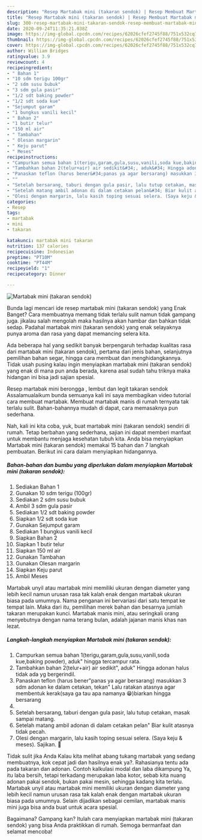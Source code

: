 ```yaml
---
description: "Resep Martabak mini (takaran sendok) | Resep Membuat Martabak mini (takaran sendok) Yang Enak Dan Mudah"
title: "Resep Martabak mini (takaran sendok) | Resep Membuat Martabak mini (takaran sendok) Yang Enak Dan Mudah"
slug: 300-resep-martabak-mini-takaran-sendok-resep-membuat-martabak-mini-takaran-sendok-yang-enak-dan-mudah
date: 2020-09-24T11:35:21.038Z
image: https://img-global.cpcdn.com/recipes/62026cfef2745f88/751x532cq70/martabak-mini-takaran-sendok-foto-resep-utama.jpg
thumbnail: https://img-global.cpcdn.com/recipes/62026cfef2745f88/751x532cq70/martabak-mini-takaran-sendok-foto-resep-utama.jpg
cover: https://img-global.cpcdn.com/recipes/62026cfef2745f88/751x532cq70/martabak-mini-takaran-sendok-foto-resep-utama.jpg
author: William Bridges
ratingvalue: 3.9
reviewcount: 4
recipeingredient:
- " Bahan 1"
- "10 sdm terigu 100gr"
- "2 sdm susu bubuk"
- "3 sdm gula pasir"
- "1/2 sdt baking powder"
- "1/2 sdt soda kue"
- "Sejumput garam"
- "1 bungkus vanili kecil"
- " Bahan 2"
- "1 butir telur"
- "150 ml air"
- " Tambahan"
- " Olesan margarin"
- " Keju parut"
- " Meses"
recipeinstructions:
- "Campurkan semua bahan 1(terigu,garam,gula,susu,vanili,soda kue,baking powder), aduk&#34; hingga tercampur rata."
- "Tambahkan bahan 2(telur+air) air sedikit&#34;, aduk&#34; Hingga adonan halus tidak ada yg bergerindil."
- "Panaskan teflon (harus bener&#34;panas ya agar bersarang) masukkan 3 sdm adonan ke dalam cetakan, tekan&#34; Lalu ratakan atasnya agar membentuk kerak(saya ga tau apa namanya 😁)biarkan hingga bersarang"
- ""
- "Setelah bersarang, taburi dengan gula pasir, lalu tutup cetakan, masak sampai matang."
- "Setelah matang ambil adonan di dalam cetakan pelan&#34; Biar kulit atasnya tidak pecah."
- "Olesi dengan margarin, lalu kasih toping sesuai selera. (Saya keju &amp; meses). Sajikan. 🥰"
categories:
- Resep
tags:
- martabak
- mini
- takaran

katakunci: martabak mini takaran 
nutrition: 137 calories
recipecuisine: Indonesian
preptime: "PT10M"
cooktime: "PT44M"
recipeyield: "1"
recipecategory: Dinner

---
```



![Martabak mini (takaran sendok)](https://img-global.cpcdn.com/recipes/62026cfef2745f88/751x532cq70/martabak-mini-takaran-sendok-foto-resep-utama.jpg)

Bunda lagi mencari ide resep martabak mini (takaran sendok) yang Enak Banget? Cara membuatnya memang tidak terlalu sulit namun tidak gampang juga. jikalau salah mengolah maka hasilnya akan hambar dan bahkan tidak sedap. Padahal martabak mini (takaran sendok) yang enak selayaknya punya aroma dan rasa yang dapat memancing selera kita.

Ada beberapa hal yang sedikit banyak berpengaruh terhadap kualitas rasa dari martabak mini (takaran sendok), pertama dari jenis bahan, selanjutnya pemilihan bahan segar, hingga cara membuat dan menghidangkannya. Tidak usah pusing kalau ingin menyiapkan martabak mini (takaran sendok) yang enak di mana pun anda berada, karena asal sudah tahu triknya maka hidangan ini bisa jadi sajian spesial.

Resep martabak mini berongga , lembut dan legit takaran sendok Assalamualaikum bunda semuanya kali ini saya membagikan video tutorial cara membuat martabak. Membuat martabak manis di rumah ternyata tak terlalu sulit. Bahan-bahannya mudah di dapat, cara memasaknya pun sederhana.


Nah, kali ini kita coba, yuk, buat martabak mini (takaran sendok) sendiri di rumah. Tetap berbahan yang sederhana, sajian ini dapat memberi manfaat untuk membantu menjaga kesehatan tubuh kita. Anda bisa menyiapkan Martabak mini (takaran sendok) memakai 15 bahan dan 7 langkah pembuatan. Berikut ini cara dalam menyiapkan hidangannya.

<!--inarticleads1-->

##### Bahan-bahan dan bumbu yang diperlukan dalam menyiapkan Martabak mini (takaran sendok):

1. Sediakan  Bahan 1
1. Gunakan 10 sdm terigu (100gr)
1. Sediakan 2 sdm susu bubuk
1. Ambil 3 sdm gula pasir
1. Sediakan 1/2 sdt baking powder
1. Siapkan 1/2 sdt soda kue
1. Gunakan Sejumput garam
1. Sediakan 1 bungkus vanili kecil
1. Siapkan  Bahan 2
1. Siapkan 1 butir telur
1. Siapkan 150 ml air
1. Gunakan  Tambahan
1. Gunakan  Olesan margarin
1. Siapkan  Keju parut
1. Ambil  Meses


Martabak unyil atau martabak mini memiliki ukuran dengan diameter yang lebih kecil namun urusan rasa tak kalah enak dengan martabak ukuran biasa pada umumnya. Nama penganan ini bervariasi dari satu tempat ke tempat lain. Maka dari itu, pemilihan merek bahan dan besarnya jumlah takaran merupakan kunci. Martabak manis mini, atau seringkali orang menyebutnya dengan nama terang bulan, adalah jajanan manis khas nan lezat. 

<!--inarticleads2-->

##### Langkah-langkah menyiapkan Martabak mini (takaran sendok):

1. Campurkan semua bahan 1(terigu,garam,gula,susu,vanili,soda kue,baking powder), aduk&#34; hingga tercampur rata.
1. Tambahkan bahan 2(telur+air) air sedikit&#34;, aduk&#34; Hingga adonan halus tidak ada yg bergerindil.
1. Panaskan teflon (harus bener&#34;panas ya agar bersarang) masukkan 3 sdm adonan ke dalam cetakan, tekan&#34; Lalu ratakan atasnya agar membentuk kerak(saya ga tau apa namanya 😁)biarkan hingga bersarang
1. 
1. Setelah bersarang, taburi dengan gula pasir, lalu tutup cetakan, masak sampai matang.
1. Setelah matang ambil adonan di dalam cetakan pelan&#34; Biar kulit atasnya tidak pecah.
1. Olesi dengan margarin, lalu kasih toping sesuai selera. (Saya keju &amp; meses). Sajikan. 🥰


Tidak sulit jika Anda Kalau kita melihat abang tukang martabak yang sedang membuatnya, kok cepat jadi dan hasilnya enak ya?. Rahasianya tentu ada pada takaran dan adonan. Contoh kalkulasi modal dan laba dikampung Ya, itu laba bersih, tetapi terkadang merupakan laba kotor, sebab kita nuang adonan pakai sendok, bukan pakai mesin, sehingga kadang kita terlalu. Martabak unyil atau martabak mini memiliki ukuran dengan diameter yang lebih kecil namun urusan rasa tak kalah enak dengan martabak ukuran biasa pada umumnya. Selain dijadikan sebagai cemilan, martabak manis mini juga bisa anda buat untuk acara spesial. 

Bagaimana? Gampang kan? Itulah cara menyiapkan martabak mini (takaran sendok) yang bisa Anda praktikkan di rumah. Semoga bermanfaat dan selamat mencoba!
